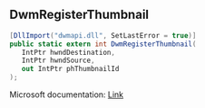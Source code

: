## DwmRegisterThumbnail

```csharp
[DllImport("dwmapi.dll", SetLastError = true)]
public static extern int DwmRegisterThumbnail(
   IntPtr hwndDestination,
   IntPtr hwndSource,
   out IntPtr phThumbnailId
);
```

Microsoft documentation: [Link](https://docs.microsoft.com/en-us/windows/win32/api/dwmapi/nf-dwmapi-dwmregisterthumbnail)
